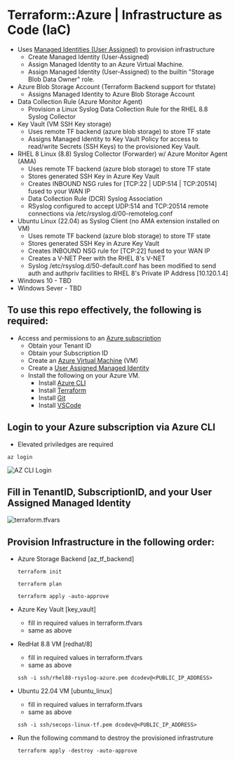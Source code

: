 # Terraform::Azure | Infrastructure as Code (IaC)
* Uses [Managed Identities (User Assigned)](https://learn.microsoft.com/en-us/entra/identity/managed-identities-azure-resources/how-manage-user-assigned-managed-identities?pivots=identity-mi-methods-azp#create-a-user-assigned-managed-identity) to provision infrastructure
   * Create Managed Identity (User-Assigned)
   * Assign Managed Identity to an Azure Virtual Machine.
   * Assign Managed Identity (User-Assigned) to the builtin "Storage Blob Data Owner" role.
* Azure Blob Storage Account (Terraform Backend support for tfstate)
   * Assigns Managed Identity to Azure Blob Storage Account
* Data Collection Rule (Azure Monitor Agent)
   * Provision a Linux Syslog Data Collection Rule for the RHEL 8.8 Syslog Collector
* Key Vault (VM SSH Key storage)
   * Uses remote TF backend (azure blob storage) to store TF state
   * Assigns Managed Identity to Key Vault Policy for access to read/write Secrets (SSH Keys) to the provisioned Key Vault.
* RHEL 8 Linux (8.8) Syslog Collector (Forwarder) w/ Azure Monitor Agent (AMA)
  * Uses remote TF backend (azure blob storage) to store TF state
  * Stores generated SSH Key in Azure Key Vault
  * Creates INBOUND NSG rules for [TCP:22 | UDP:514 | TCP:20514] fused to your WAN IP
  * Data Collection Rule (DCR) Syslog Association
  * RSyslog configured to accept UDP:514 and TCP:20514 remote connections via /etc/rsyslog.d/00-remotelog.conf
* Ubuntu Linux (22.04) as Syslog Client (no AMA extension installed on VM)
  * Uses remote TF backend (azure blob storage) to store TF state
  * Stores generated SSH Key in Azure Key Vault
  * Creates INBOUND NSG rule for [TCP:22] fused to your WAN IP
  * Creates a V-NET Peer with the RHEL 8's V-NET
  * Syslog /etc/rsyslog.d/50-default.conf has been modified to send auth and authpriv facilities to RHEL 8's Private IP Address [10.120.1.4]
* Windows 10 - TBD
* Windows Sever - TBD

## To use this repo effectively, the following is required:
* Access and permissions to an [Azure subscription](https://azure.microsoft.com/en-us/free)
  * Obtain your Tenant ID
  * Obtain your Subscription ID
  * Create an [Azure Virtual Machine](https://learn.microsoft.com/en-us/azure/virtual-machines/windows/quick-create-portal) (VM)
  * Create a [User Assigned Managed Identity](https://learn.microsoft.com/en-us/azure/active-directory/managed-identities-azure-resources/how-manage-user-assigned-managed-identities?pivots=identity-mi-methods-azp#create-a-user-assigned-managed-identity)
  * Install the following on your Azure VM.
    * Install [Azure CLI](https://learn.microsoft.com/en-us/cli/azure/install-azure-cli)
    * Install [Terraform](https://developer.hashicorp.com/terraform/tutorials/aws-get-started/install-cli)
    * Install [Git](https://github.com/git-guides/install-git)
    * Install [VSCode](https://code.visualstudio.com/docs/setup/setup-overview)

## Login to your Azure subscription via Azure CLI
* Elevated priviledges are required
```console
az login
```
![AZ CLI Login](https://github.com/dcodev1702/azure_iac/assets/32214072/bbfff05e-1fee-482c-b681-d59e6d7b66ae)


## Fill in TenantID, SubscriptionID, and your User Assigned Managed Identity
![terraform.tfvars](https://github.com/dcodev1702/azure_iac/assets/32214072/550a9b2e-2b6d-4966-98cb-34446ab0c6f2)

## Provision Infrastructure in the following order:
* Azure Storage Backend [az_tf_backend]
  ```console
  terraform init
  ```
  ```console
  terraform plan
  ```
  ```console
  terraform apply -auto-approve
  ```
* Azure Key Vault [key_vault]
  * fill in required values in terraform.tfvars
  * same as above
* RedHat 8.8 VM [redhat/8]
  * fill in required values in terraform.tfvars
  * same as above
  ```console
  ssh -i ssh/rhel88-rsyslog-azure.pem dcodev@<PUBLIC_IP_ADDRESS>
  ```
* Ubuntu 22.04 VM [ubuntu_linux]
  * fill in required values in terraform.tfvars
  * same as above
  ```console
  ssh -i ssh/secops-linux-tf.pem dcodev@<PUBLIC_IP_ADDRESS>
  ```
  
* Run the following command to destroy the provisioned infrastruture
  ```console
  terraform apply -destroy -auto-approve
  ```

